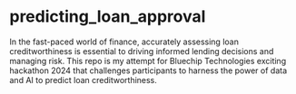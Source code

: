 # predicting_loan_approval
In the fast-paced world of finance, accurately assessing loan creditworthiness is essential to driving informed lending decisions and managing risk. This repo is my attempt for Bluechip Technologies exciting hackathon 2024 that challenges participants to harness the power of data and AI to predict loan creditworthiness.
